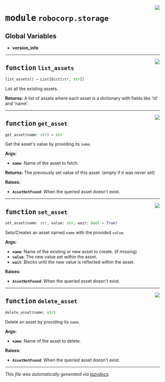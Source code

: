 <!-- markdownlint-disable -->

<a href="../../storage/src/robocorp/storage/__init__.py#L0"><img align="right" style="float:right;" src="https://img.shields.io/badge/-source-cccccc?style=flat-square" /></a>

# <kbd>module</kbd> `robocorp.storage`




**Global Variables**
---------------
- **version_info**

---

<a href="../../storage/src/robocorp/storage/__init__.py#L19"><img align="right" style="float:right;" src="https://img.shields.io/badge/-source-cccccc?style=flat-square" /></a>

## <kbd>function</kbd> `list_assets`

```python
list_assets() → List[Dict[str, str]]
```

List all the existing assets. 



**Returns:**
  A list of assets where each asset is a dictionary with fields like 'id' and  'name'. 


---

<a href="../../storage/src/robocorp/storage/__init__.py#L73"><img align="right" style="float:right;" src="https://img.shields.io/badge/-source-cccccc?style=flat-square" /></a>

## <kbd>function</kbd> `get_asset`

```python
get_asset(name: str) → str
```

Get the asset's value by providing its `name`. 



**Args:**
 
 - <b>`name`</b>:  Name of the asset to fetch. 



**Returns:**
 The previously set value of this asset. (empty if it was never set) 



**Raises:**
 
 - <b>`AssetNotFound`</b>:  When the queried asset doesn't exist. 


---

<a href="../../storage/src/robocorp/storage/__init__.py#L103"><img align="right" style="float:right;" src="https://img.shields.io/badge/-source-cccccc?style=flat-square" /></a>

## <kbd>function</kbd> `set_asset`

```python
set_asset(name: str, value: str, wait: bool = True)
```

Sets/Creates an asset named `name` with the provided `value`. 



**Args:**
 
 - <b>`name`</b>:  Name of the existing or new asset to create. (if missing) 
 - <b>`value`</b>:  The new value set within the asset. 
 - <b>`wait`</b>:  Blocks until the new value is reflected within the asset. 



**Raises:**
 
 - <b>`AssetNotFound`</b>:  When the queried asset doesn't exist. 


---

<a href="../../storage/src/robocorp/storage/__init__.py#L152"><img align="right" style="float:right;" src="https://img.shields.io/badge/-source-cccccc?style=flat-square" /></a>

## <kbd>function</kbd> `delete_asset`

```python
delete_asset(name: str)
```

Delete an asset by providing its `name`. 



**Args:**
 
 - <b>`name`</b>:  Name of the asset to delete. 



**Raises:**
 
 - <b>`AssetNotFound`</b>:  When the queried asset doesn't exist. 




---

_This file was automatically generated via [lazydocs](https://github.com/ml-tooling/lazydocs)._
